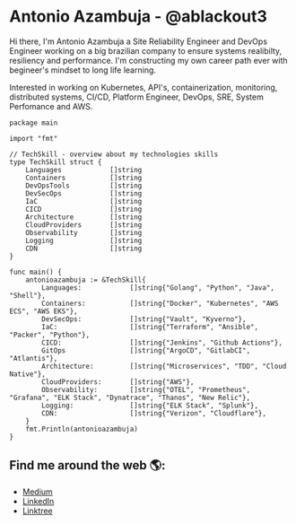 # Antonio Azambuja - @ablackout3

Hi there, I'm Antonio Azambuja a Site Reliability Engineer and DevOps Engineer working on a big brazilian company to ensure systems realibilty, resiliency and performance. I'm constructing my own career path ever with begineer's mindset to long life learning.

Interested in working on Kubernetes, API's, containerization, monitoring, distributed systems, CI/CD, Platform Engineer, DevOps, SRE, System Perfomance and AWS.

```golang
package main

import "fmt"

// TechSkill - overview about my technologies skills
type TechSkill struct {
	Languages            []string
	Containers           []string
	DevOpsTools          []string
	DevSecOps            []string
	IaC                  []string
	CICD                 []string
	Architecture         []string
	CloudProviders       []string
	Observability        []string
	Logging              []string
	CDN                  []string
}

func main() {
	antonioazambuja := &TechSkill{
		Languages:            []string{"Golang", "Python", "Java", "Shell"},
		Containers:           []string{"Docker", "Kubernetes", "AWS ECS", "AWS EKS"},
		DevSecOps:            []string{"Vault", "Kyverno"},
		IaC:                  []string{"Terraform", "Ansible", "Packer", "Python"},
		CICD:                 []string{"Jenkins", "Github Actions"},
		GitOps                []string{"ArgoCD", "GitlabCI", "Atlantis"},
		Architecture:         []string{"Microservices", "TDD", "Cloud Native"},
		CloudProviders:       []string{"AWS"},
		Observability:        []string{"OTEL", "Prometheus", "Grafana", "ELK Stack", "Dynatrace", "Thanos", "New Relic"},
		Logging:              []string{"ELK Stack", "Splunk"},
		CDN:                  []string{"Verizon", "Cloudflare"},
	}
	fmt.Println(antonioazambuja)
}

```

## Find me around the web 🌎:
- [Medium](https://antonio-azambuja.medium.com)
- [LinkedIn](https://www.linkedin.com/in/antonio-azambuja-64887a160/)
- [Linktree](https://linktr.ee/ablackout3)
